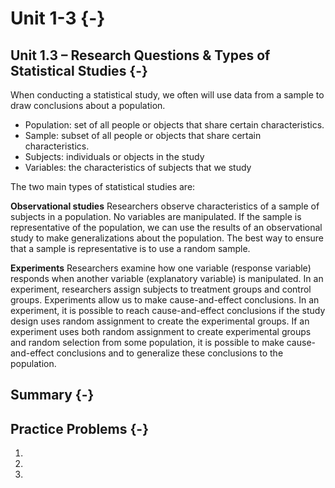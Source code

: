 # Unit 1-3 {-}

## Unit 1.3 – Research Questions & Types of Statistical Studies {-}

When conducting a statistical study, we often will use data from a sample to draw conclusions about a population.

* Population: set of all people or objects that share certain characteristics.
* Sample:  subset of all people or objects that share certain characteristics.
* Subjects: individuals or objects in the study
* Variables: the characteristics of subjects that we study

The two main types of statistical studies are:

**Observational studies**
Researchers observe characteristics of a sample of subjects in a population. 
No variables are manipulated. 
If the sample is representative of the population, we can use the results of an observational study to make generalizations about the population.
The best way to ensure that a sample is representative is to use a random sample.

**Experiments**
Researchers examine how one variable (response variable) responds when another variable (explanatory variable) is manipulated.
In an experiment, researchers assign subjects to treatment groups and control groups.
Experiments allow us to make cause-and-effect conclusions.
In an experiment, it is possible to reach cause-and-effect conclusions if the study design uses random assignment to create the experimental groups. 
If an experiment uses both random assignment to create experimental groups and random selection from some population, it is possible to make cause-and-effect conclusions and to generalize these conclusions to the population.

## Summary {-}


## Practice Problems {-}

1.
2.
3.

